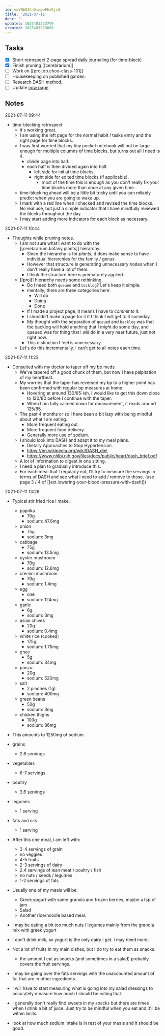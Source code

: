 ```yaml
---
id: voYNbQ3CnDingwFbsRjsG
title: '2021-07-11'
desc: ''
updated: 1625403323799
created: 1625403323800
---
```


## Tasks
- [x] Short retrospect 2-page spread daily journaling (for time-block)
- [x] Finish pruning [[cerebrarium]]
- [ ] Work on [[proj.do.choo-class-101]]
- [ ] Housekeeping on published garden.
- [ ] Research DASH method.
- [ ] Update [now page](https://www.markhyunikchoi.com/now/)

## Notes
2021-07-11 09:44
- time-blocking retrospect
  - it's working great.
  - I am using the left page for the normal habit / tasks entry and the right page for time blocks.
  - I was first worried that my tiny pocket notebook will not be large enough for multiple columns of time blocks, but turns out all I need is 4.
    - divide page into half.
    - each half is then divided again into half.
      - left side for initial time blocks.
      - right side for edited time blocks (if applicable).
        - most of the time this is enough as you don't really fix your time blocks more than once at any given time.
  - time-blocking ahead will be a little bit tricky until you can reliably predict when you are going to wake up.
  - I mark with a red line when I checked and revised the time blocks. No real use, but just a simple indicator that I have mindfully reviewed the blocks throughout the day.
  - I may start adding more indicators for each block as necessary.

2021-07-11 10:44
- Thoughts while pruning notes.
  - I am not sure what I want to do with the [[cerebrarium.botany.plants]] hierarchy.
    - Since the hierarchy is for _plants_, it does make sense to have individual hierarchies for the family / genus.
    - However that structure is generating unnecessary nodes when I don't really have a lot of them.
    - I think the structure here is prematurely applied.
  - [[proj]] hierarchy needs some rethinking.
    - Do I need both `queued` and `backlog`? Let's keep it simple.
    - mentally, there are three categories here:
      - Will do
      - Doing
      - Done
    - If I made a project page, it means I have to _commit to it_.
    - I shouldn't make a page for it if I think I will get to it someday.
    - My thought with the separation of `queued` and `backlog` was that the backlog will hold anything that I _might_ do some day, and queued was for thing that I _will_ do in a very near future, just not right now.
    - This distinction I feel is unnecessary.
  - Let's do this incrementally. I can't get to all notes each time.

2021-07-11 11:23
- Consulted with my doctor to taper off my bp meds.
  - We've tapered off a good chunk of them, but now I have palpitation of my heartbeat.
  - My worries that the taper has reversed my bp to a higher point has been confirmed with regular bp measures at home.
    - Hovering at around 130/85-ish, I would like to get this down close to 120/80 before I continue with the taper.
    - When I am fully calmed down for measurement, it reads around 125/85.
  - The past 4 months or so I have been a bit lazy with being mindful about what I am eating.
    - More frequent eating out.
    - More frequent food delivery.
    - Generally more use of sodium.
  - I should look into DASH and adapt it to my meal plans.
    - Dietary Approaches to Stop Hypertension.
    - https://en.wikipedia.org/wiki/DASH_diet
    - https://www.nhlbi.nih.gov/files/docs/public/heart/dash_brief.pdf
  - A lot of information to digest in one sitting.
  - I need a plan to gradually introduce this.
  - For each meal that I regularly eat, I'll try to measure the servings in terms of DASH and see what I need to add / remove to those. (use page 3 / 4 of [[ext.lowering-your-blood-pressure-with-dash]])

2021-07-11 13:28
- Typical stir fried rice I make:
  - paprika
    - 70g
    - sodium: 47.6mg
  - onion
    - 75g
    - sodium: 3mg
  - cabbage
    - 75g
    - sodium: 13.5mg
  - oyster mushroom
    - 70g
    - sodium: 12.6mg
  - cremini mushroom
    - 70g
    - sodium: 1.4mg
  - egg
    - one
    - sodium: 124mg
  - garlic
    - 6g
    - sodium: 3mg
  - asian chives
    - 20g
    - sodium: 0.4mg
  - white rice (cooked)
    - 175g
    - sodium: 1.75mg
  - ghee
    - 5g
    - sodium: 34mg
  - ponzu
    - 20g
    - sodium: 520mg
  - salt
    - 2 pinches (1g)
    - sodium: 400mg
  - green beans
    - 50g
    - sodium: 3mg
  - chicken thighs
    - 100g
    - sodium: 86mg

- This amounts to 1250mg of sodium.
- grains
  - 2.6 servings
- vegetables
  - 6-7 servings
- poultry
  - 3.6 servings
- legumes
  - 1 serving
- fats and oils
  - 1 serving

- After this one meal, I am left with:
  - 3-4 servings of grain
  - no veggies
  - 4-5 fruits
  - 2-3 servings of dairy
  - 2.4 servings of lean meat / poultry / fish
  - no nuts / seeds / legumes
  - 1-2 servings of fats

- Usually one of my meals will be:
  - Greek yogurt with some granola and frozen berries, maybe a tsp of jam
  - Salad
  - Another rice/noodle based meal.

- I may be eating a bit too much nuts / legumes mainly from the granola mix with greek yogurt
- I don't drink milk, so yogurt is the only dairy I get. I may need more.
- Not a lot of fruits in my main dishes, but I do try to eat them as snacks.
  - the amount I eat as snacks (and sometimes in a salad) probably covers the fruit servings.
- I may be going over the fats servings with the unaccounted amount of fat that are in other ingredients.
- I will have to start measuring what is going into my salad dressings to accurately measure how much I should be eating that.
- I generally don't really find sweets in my snacks but there are times when I drink a bit of juice. Just try to be mindful when you eat and it'll be within limits.
- look at how much sodium intake is in rest of your meals and it should be good.
